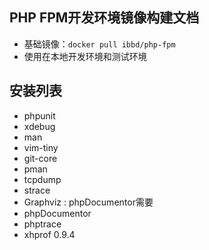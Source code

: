 ## PHP FPM开发环境镜像构建文档

- 基础镜像：`docker pull ibbd/php-fpm`
- 使用在本地开发环境和测试环境 

## 安装列表

- phpunit
- xdebug
- man
- vim-tiny 
- git-core
- pman 
- tcpdump
- strace 
- Graphviz : phpDocumentor需要
- phpDocumentor
- phptrace
- xhprof 0.9.4


